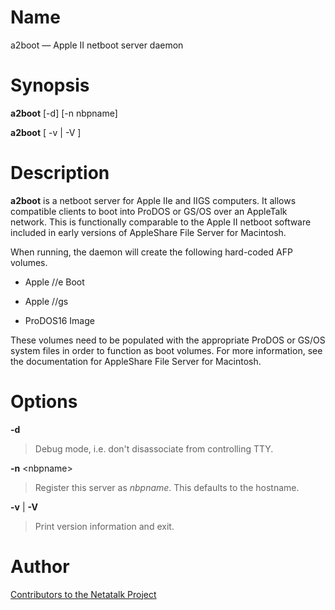 # Name

a2boot — Apple II netboot server daemon

# Synopsis

**a2boot** [-d] [-n nbpname]

**a2boot** [ -v | -V ]

# Description

**a2boot** is a netboot server for Apple IIe and IIGS computers. It allows
compatible clients to boot into ProDOS or GS/OS over an AppleTalk
network. This is functionally comparable to the Apple II netboot
software included in early versions of AppleShare File Server for
Macintosh.

When running, the daemon will create the following hard-coded AFP
volumes.

- Apple //e Boot

- Apple //gs

- ProDOS16 Image

These volumes need to be populated with the appropriate ProDOS or GS/OS
system files in order to function as boot volumes. For more information,
see the documentation for AppleShare File Server for Macintosh.

# Options

**-d**

> Debug mode, i.e. don't disassociate from controlling TTY.

**-n** <nbpname\>

> Register this server as *nbpname*. This defaults to the hostname.

**-v** | **-V**

> Print version information and exit.

# Author

[Contributors to the Netatalk Project](https://netatalk.io/contributors)
